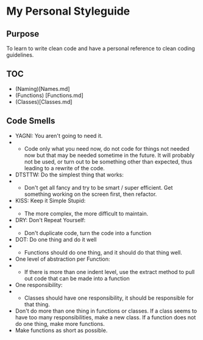# My Personal Styleguide

## Purpose

To learn to write clean code and have a personal reference to clean coding guidelines.

## TOC
* (Naming)[Names.md]
* (Functions) [Functions.md]
* (Classes)[Classes.md]

## Code Smells

* YAGNI: You aren't going to need it.
* * Code only what you need now, do not code for things not needed now but that may be needed sometime in the future. It will probably not be used, or turn out to be something other than expected, thus leading to a rewrite of the code.
* DTSTTW: Do the simplest thing that works: 
* * Don't get all fancy and try to be smart / super efficient. Get something working on the screen first, then refactor.
* KISS: Keep it Simple Stupid:
* * The more complex, the more difficult to maintain.
* DRY: Don't Repeat Yourself:
* * Don't duplicate code, turn the code into a function
* DOT: Do one thing and do it well
* * Functions should do one thing, and it should do that thing well.
* One level of abstraction per Function:
* * If there is more than one indent level, use the extract method to pull out code that can be made into a function
* One responsibility:
* * Classes should have one responsibility, it should be responsible for that thing.
* Don't do more than one thing in functions or classes. If a class seems to have too many responsibilities, make a new class. If a function does not do one thing, make more functions.
* Make functions as short as possible.
